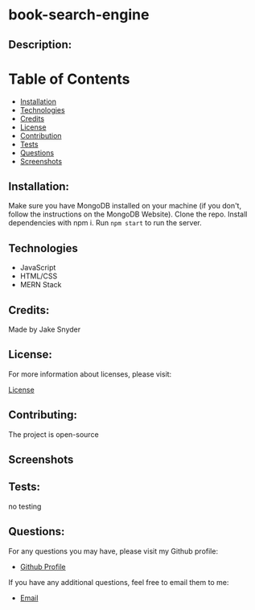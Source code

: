 # book-search-engine

## Description:


  # Table of Contents

  - [Installation](#installation)
  - [Technologies](#technologies)
  - [Credits](#credits)
  - [License](#license)
  - [Contribution](#contributing)
  - [Tests](#tests)
  - [Questions](#questions)
  - [Screenshots](#screenshots)

  ## Installation:

   Make sure you have MongoDB installed on your machine (if you don't, follow the instructions on the MongoDB Website). Clone the repo. Install dependencies with npm i. Run ```npm start``` to run the server. 



## Technologies
  - JavaScript
  - HTML/CSS
  - MERN Stack

  ## Credits:

  Made by Jake Snyder


  ## License:

  For more information about licenses, please visit:

  [License](https://opensource.org/licenses/MIT)


  ## Contributing:

  
  
  The project is open-source

  ## Screenshots

  ## Tests:

  no testing

  
  ## Questions:

  For any questions you may have, please visit my Github profile:
  - [Github Profile](https://github.com/iamjakes)

  If you have any additional questions, feel free to email them to me:
  - [Email](jake@gmail.com)
